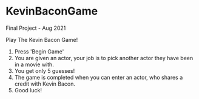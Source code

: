 # KevinBaconGame
Final Project - Aug 2021


Play The Kevin Bacon Game!

1. Press 'Begin Game'
2. You are given an actor, your job is to pick another actor they have been in a movie with.
3. You get only 5 guesses!
4. The game is completed when you can enter an actor, who shares a credit with Kevin Bacon.
5. Good luck!
